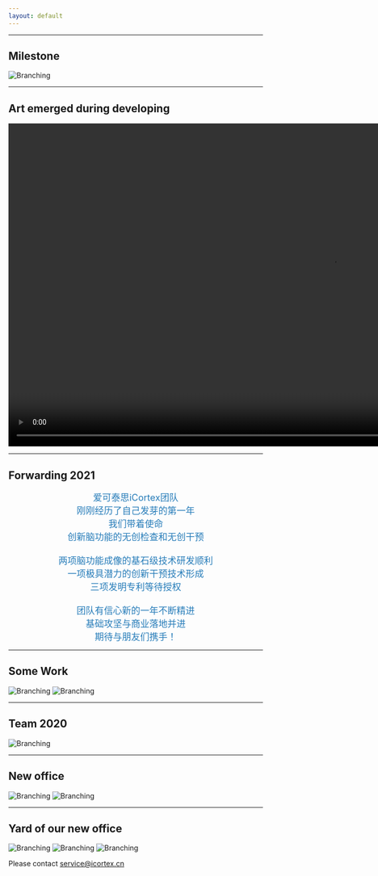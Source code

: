 ```yaml
---
layout: default
---
```

* * *

## Milestone

![Branching](https://lwillbegates.github.io/images/miozNB.png)

* * *

## Art emerged during developing


<video autoplay="" loop="loop" muted="muted" preload="metadata" height="640">
	<source src="https://lwillbegates.github.io/images/art1.mp4" type="video/mp4">
</video>

* * *

## Forwarding 2021
<span style="display:block;text-align:center;font-size:18px;color:#267CB9;"> 爱可泰思iCortex团队<br>刚刚经历了自己发芽的第一年<br>我们带着使命<br>创新脑功能的无创检查和无创干预<br><br>两项脑功能成像的基石级技术研发顺利<br>一项极具潜力的创新干预技术形成<br>三项发明专利等待授权<br><br>团队有信心新的一年不断精进<br>基础攻坚与商业落地并进<br>期待与朋友们携手！ </span>


* * *

## Some Work


![Branching](https://lwillbegates.github.io/images/work1.png)
![Branching](https://lwillbegates.github.io/images/work2.png)

* * *

## Team 2020


![Branching](https://lwillbegates.github.io/images/team1.png)

* * *

## New office


![Branching](https://lwillbegates.github.io/images/office1_1.png)
![Branching](https://lwillbegates.github.io/images/office1_2.jpg)

* * *

## Yard of our new office


![Branching](https://lwillbegates.github.io/images/envr1_1.jpg)
![Branching](https://lwillbegates.github.io/images/envr1_2.jpg)
![Branching](https://lwillbegates.github.io/images/envr1_3.jpg)

Please contact service@icortex.cn
